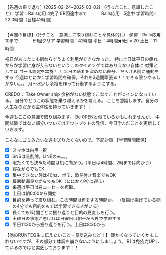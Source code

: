 【先週の振り返り】(2025-02-24~2025-03-02)
（行ったこと、意識したこと）
学習：Rails応用 4完了 ER図途中まで
　　　Rails応用　5途中
学習時間：22.0時間（目標42時間）

***
【今週の目標】（行うこと、意識して取り組むことを具体的に）
学習：Rails応用 10まで
　　　ER図クリア
学習時間：42時間
 平日：4時間✖️5日 = 20
 土日：11時間

祝日があったにも関わらずうまく利用ができなかった。
特に土日は平日の疲れからか学習に身が入らないというこのタイミングではありえない自体に
対策としては
ゴール設定を実施！！
平日の疲れを溜めない部分、だらける前に運動をする
今週はとにかく学習時間を確保。それを3週間頑張る！！できる限りやるしかない。。。
月〜水少し余裕を作って行動するようにする。

CREDO： Take Owner ship
余裕がない状態でこなすことがメインになっている。
自分でどうこの状態を乗り越えるかを考える。
ここを意識します。自分の人生なのだから主体性を持っていきます！！

今週もここの意識で取り組みます。
Be OPENと似ているかもしれませんが、
中間試験ではない部分いついてはアウトプットの発信、今日学んだことを更新していきます。

こんなにゴミみたいな週を送りたくないので。下記対策
【学習時間確保】
- [x] スマホは白黒一択
- [x] SNSは全削除。LINEのみ。。。
- [x] 眠たくても決めた時間は机に向かう。（平日は4時間、2時までは向かう）
- [x] 寝ながらでもOK
- [x] 集中できない時は40hz、ポモ、歌詞付き音楽でもOK
- [x] 最悪動画見ながらでもOK（とにかくPCに迎え）
- [x] 来週は平日は夜コーヒーを摂取。
- [x] 土日は朝6:00から開始
- [x] 目的を持って取り組む。この時間は何をする時間か。
（唐揚げ揚げている間の4分でも目的をもてば学習できる人がいる）
- [x] 長くても1時間ごとに振り返りと目的の見直しを行う。
- [x] 土曜日の状態が悪ければ日曜日は朝一から外で学習する
- [x] 平日11:30から振り返りを行う。土日は8:30から

【他のRUNTEQ生に伝えたいこと・意気込みなど！】
暖かくなっていくかもしれないですが、その部分で体調を崩さないようにしましょう。
R1は免疫力UPしているのではと実感しております！！


